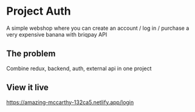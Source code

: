 # Project Auth

A simple webshop where you can create an account / log in / purchase a very expensive banana with briqpay API

## The problem

Combine redux, backend, auth, external api in one project

## View it live

https://amazing-mccarthy-132ca5.netlify.app/login